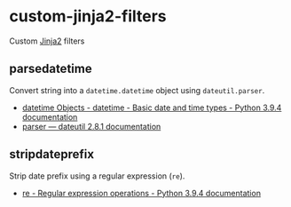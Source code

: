 # custom-jinja2-filters

Custom [Jinja2](https://palletsprojects.com/p/jinja/) filters


## parsedatetime

Convert string into a `datetime.datetime` object using `dateutil.parser`.

- [datetime Objects - datetime - Basic date and time types - Python 3.9.4
  documentation][datetime]
- [parser — dateutil 2.8.1 documentation][parser]

[datetime]: https://docs.python.org/3/library/datetime.html#datetime-objects
[parser]: https://dateutil.readthedocs.io/en/stable/parser.html


## stripdateprefix

Strip date prefix using a regular expression (`re`).

- [re - Regular expression operations - Python 3.9.4 documentation][re]

[re]: https://docs.python.org/3/library/re.html
